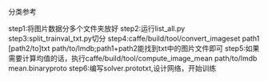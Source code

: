 分类参考

step1:将图片数据分多个文件夹放好
step2:运行list_all.py
step3:split_trainval_txt.py切分
step4:caffe/build/tool/convert_imageset path1 [path2/to]txt path/to/lmdb;path1+path2能找到txt中的图片文件即可
step5:如果需要计算均值的话，执行caffe/build/tool/compute_image_mean path/to/lmdb mean.binaryproto
step6:编写solver.prototxt,设计网络，开始训练
